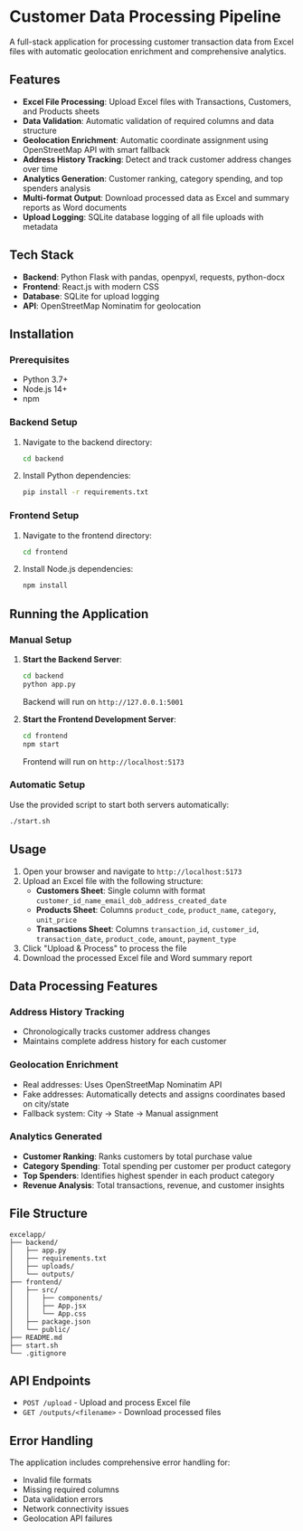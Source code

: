 # Customer Data Processing Pipeline

A full-stack application for processing customer transaction data from Excel files with automatic geolocation enrichment and comprehensive analytics.

## Features

- **Excel File Processing**: Upload Excel files with Transactions, Customers, and Products sheets
- **Data Validation**: Automatic validation of required columns and data structure
- **Geolocation Enrichment**: Automatic coordinate assignment using OpenStreetMap API with smart fallback
- **Address History Tracking**: Detect and track customer address changes over time
- **Analytics Generation**: Customer ranking, category spending, and top spenders analysis
- **Multi-format Output**: Download processed data as Excel and summary reports as Word documents
- **Upload Logging**: SQLite database logging of all file uploads with metadata

## Tech Stack

- **Backend**: Python Flask with pandas, openpyxl, requests, python-docx
- **Frontend**: React.js with modern CSS
- **Database**: SQLite for upload logging
- **API**: OpenStreetMap Nominatim for geolocation

## Installation

### Prerequisites

- Python 3.7+
- Node.js 14+
- npm

### Backend Setup

1. Navigate to the backend directory:
   ```bash
   cd backend
   ```

2. Install Python dependencies:
   ```bash
   pip install -r requirements.txt
   ```

### Frontend Setup

1. Navigate to the frontend directory:
   ```bash
   cd frontend
   ```

2. Install Node.js dependencies:
   ```bash
   npm install
   ```

## Running the Application

### Manual Setup

1. **Start the Backend Server**:
   ```bash
   cd backend
   python app.py
   ```
   Backend will run on `http://127.0.0.1:5001`

2. **Start the Frontend Development Server**:
   ```bash
   cd frontend
   npm start
   ```
   Frontend will run on `http://localhost:5173`

### Automatic Setup

Use the provided script to start both servers automatically:

```bash
./start.sh
```

## Usage

1. Open your browser and navigate to `http://localhost:5173`
2. Upload an Excel file with the following structure:
   - **Customers Sheet**: Single column with format `customer_id_name_email_dob_address_created_date`
   - **Products Sheet**: Columns `product_code`, `product_name`, `category`, `unit_price`
   - **Transactions Sheet**: Columns `transaction_id`, `customer_id`, `transaction_date`, `product_code`, `amount`, `payment_type`
3. Click "Upload & Process" to process the file
4. Download the processed Excel file and Word summary report

## Data Processing Features

### Address History Tracking
- Chronologically tracks customer address changes
- Maintains complete address history for each customer

### Geolocation Enrichment
- Real addresses: Uses OpenStreetMap Nominatim API
- Fake addresses: Automatically detects and assigns coordinates based on city/state
- Fallback system: City → State → Manual assignment

### Analytics Generated
- **Customer Ranking**: Ranks customers by total purchase value
- **Category Spending**: Total spending per customer per product category
- **Top Spenders**: Identifies highest spender in each product category
- **Revenue Analysis**: Total transactions, revenue, and customer insights

## File Structure

```
excelapp/
├── backend/
│   ├── app.py
│   ├── requirements.txt
│   ├── uploads/
│   └── outputs/
├── frontend/
│   ├── src/
│   │   ├── components/
│   │   ├── App.jsx
│   │   └── App.css
│   ├── package.json
│   └── public/
├── README.md
├── start.sh
└── .gitignore
```

## API Endpoints

- `POST /upload` - Upload and process Excel file
- `GET /outputs/<filename>` - Download processed files

## Error Handling

The application includes comprehensive error handling for:
- Invalid file formats
- Missing required columns
- Data validation errors
- Network connectivity issues
- Geolocation API failures

